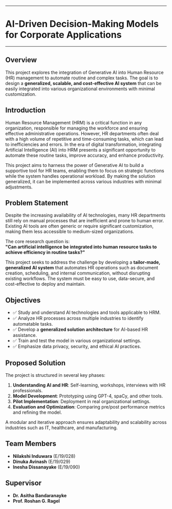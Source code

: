 ___
# AI-Driven Decision-Making Models for Corporate Applications
___

## Overview

This project explores the integration of Generative AI into Human Resource (HR) management to automate routine and complex tasks. The goal is to design a **generalized, scalable, and cost-effective AI system** that can be easily integrated into various organizational environments with minimal customization.

## Introduction

Human Resource Management (HRM) is a critical function in any organization, responsible for managing the workforce and ensuring effective administrative operations. However, HR departments often deal with a high volume of repetitive and time-consuming tasks, which can lead to inefficiencies and errors. In the era of digital transformation, integrating Artificial Intelligence (AI) into HRM presents a significant opportunity to automate these routine tasks, improve accuracy, and enhance productivity.

This project aims to harness the power of Generative AI to build a supportive tool for HR teams, enabling them to focus on strategic functions while the system handles operational workload. By making the solution generalized, it can be implemented across various industries with minimal adjustments.

## Problem Statement

Despite the increasing availability of AI technologies, many HR departments still rely on manual processes that are inefficient and prone to human error. Existing AI tools are often generic or require significant customization, making them less accessible to medium-sized organizations.

The core research question is:  
**"Can artificial intelligence be integrated into human resource tasks to achieve efficiency in routine tasks?"**

This project seeks to address the challenge by developing a **tailor-made, generalized AI system** that automates HR operations such as document creation, scheduling, and internal communication, without disrupting existing workflows. The system must be easy to use, data-secure, and cost-effective to deploy and maintain.

## Objectives

- ✅ Study and understand AI technologies and tools applicable to HRM.
- ✅ Analyze HR processes across multiple industries to identify automatable tasks.
- ✅ Develop a **generalized solution architecture** for AI-based HR assistance.
- ✅ Train and test the model in various organizational settings.
- ✅ Emphasize data privacy, security, and ethical AI practices.

## Proposed Solution

The project is structured in several key phases:

1. **Understanding AI and HR**: Self-learning, workshops, interviews with HR professionals.
2. **Model Development**: Prototyping using GPT-4, spaCy, and other tools.
3. **Pilot Implementation**: Deployment in real organizational settings.
4. **Evaluation and Optimization**: Comparing pre/post performance metrics and refining the model.

A modular and iterative approach ensures adaptability and scalability across industries such as IT, healthcare, and manufacturing.

## Team Members

- **Nilakshi Induwara** (E/19/028)
- **Dinuka Avinash** (E/19/029)
- **Inesha Dissanayake** (E/19/090)

## Supervisor

- **Dr. Asitha Bandaranayke**
- **Prof. Roshan G. Ragel**
